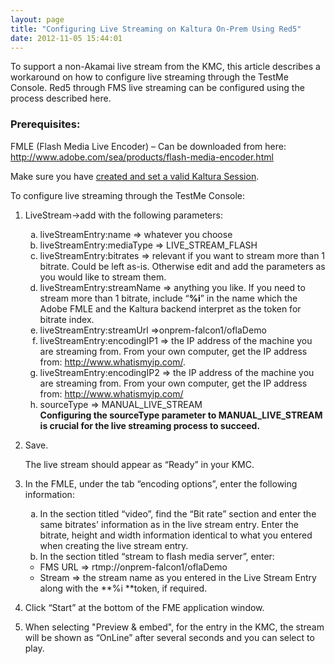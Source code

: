 ```yaml
---
layout: page
title: "Configuring Live Streaming on Kaltura On-Prem Using Red5"
date: 2012-11-05 15:44:01
---
```


To support a non-Akamai live stream from the KMC, this article describes a workaround on how to configure live streaming through the TestMe Console. Red5 through FMS live streaming can be configured using the process described here.

### Prerequisites:

FMLE (Flash Media Live Encoder) – Can be downloaded from here: <a href="http://www.adobe.com/sea/products/flash-media-encoder.html" target="_blank">http://www.adobe.com/sea/products/flash-media-encoder.html</a>

Make sure you have <a href="http://knowledge.kaltura.com/node/461" target="_blank">created and set a valid Kaltura Session</a>.

<p class="mce-procedure">
  To configure live streaming through the TestMe Console:
</p>

1.  LiveStream->add with the following parameters:  
    <ol style="list-style-type: lower-alpha;">
      <li>
        liveStreamEntry:name => whatever you choose
      </li>
      <li>
        liveStreamEntry:mediaType => LIVE_STREAM_FLASH
      </li>
      <li>
        liveStreamEntry:bitrates => relevant if you want to stream more than 1 bitrate. Could be left as-is. Otherwise edit and add the parameters as you would like to stream them.
      </li>
      <li>
        liveStreamEntry:streamName => anything you like. If you need to stream more than 1 bitrate, include “<strong>%i</strong>” in the name which the Adobe FMLE and the Kaltura backend interpret as the token for bitrate index.
      </li>
      <li>
        liveStreamEntry:streamUrl =>onprem-falcon1/oflaDemo
      </li>
      <li>
        liveStreamEntry:encodingIP1 => the IP address of the machine you are streaming from. From your own computer, get the IP address from: <a href="http://www.whatismyip.com/" target="_blank">http://www.whatismyip.com/</a>.
      </li>
      <li>
        liveStreamEntry:encodingIP2 => the IP address of the machine you are streaming from. From your own computer, get the IP address from: <a href="http://www.whatismyip.com/" target="_blank">http://www.whatismyip.com/</a>
      </li>
      <li>
        sourceType => MANUAL_LIVE_STREAM <br /><strong>Configuring the sourceType parameter to MANUAL_LIVE_STREAM is crucial for the live streaming process to succeed. </strong>
      </li>
    </ol>

2.  Save.  
      
    The live stream should appear as “Ready” in your KMC.
3.  In the FMLE, under the tab “encoding options”, enter the following information:  
    <ol style="list-style-type: lower-alpha;">
      <li>
        In the section titled “video”, find the “Bit rate” section and enter the same bitrates' information as in the live stream entry. Enter the bitrate, height and width information identical to what you entered when creating the live stream entry.
      </li>
      <li>
        In the section titled “stream to flash media server”, enter:
      </li>
    </ol>
    
    *   FMS URL => rtmp://onprem-falcon1/oflaDemo
    *   Stream => the stream name as you entered in the Live Stream Entry along with the **%i **token, if required.
4.  Click “Start” at the bottom of the FME application window.
5.  When selecting "Preview & embed", for the entry in the KMC, the stream will be shown as “OnLine” after several seconds and you can select to play.